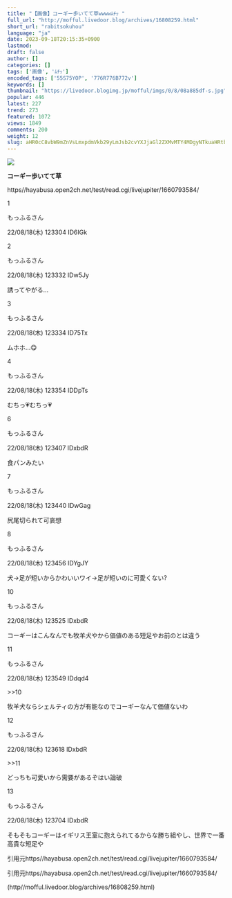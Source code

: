 ```yaml
---
title: "【画像】コーギー歩いてて草wwwwﾑﾁｯ "
full_url: "http://mofful.livedoor.blog/archives/16808259.html"
short_url: "rabitsokuhou"
language: "ja"
date: 2023-09-18T20:15:35+0900
lastmod: 
draft: false
author: []
categories: []
tags: ['画像', 'ﾑﾁｯ']
encoded_tags: ['55S75YOP', '776R776B772v']
keywords: []
thumbnail: "https://livedoor.blogimg.jp/mofful/imgs/0/8/08a885df-s.jpg"
popular: 446
latest: 227
trend: 273
featured: 1072
views: 1849
comments: 200
weight: 12
slug: aHR0cC8vbW9mZnVsLmxpdmVkb29yLmJsb2cvYXJjaGl2ZXMvMTY4MDgyNTkuaHRtbA==
---
```


![](https://livedoor.blogimg.jp/mofful/imgs/0/8/08a885df-s.jpg)

<div><p><b><p>コーギー歩いてて草</p></b> https//hayabusa.open2ch.net/test/read.cgi/livejupiter/1660793584/</p><p class='t_h'>1 <p>もっふるさん</p> <p> 22/08/18(木) 123304 ID6IGk</p></p><p class='t_h'>2 <p>もっふるさん</p> <p> 22/08/18(木) 123332 IDw5Jy</p></p> <p class='t_b'> 誘ってやがる… </p> <p class='t_h'>3 <p>もっふるさん</p> <p> 22/08/18(木) 123334 ID75Tx</p></p> <p class='t_b'> ムホホ…😋</p> <p class='t_h'>4 <p>もっふるさん</p> <p> 22/08/18(木) 123354 IDDpTs</p></p> <p class='t_b'> むちっ💗むちっ💗</p> <p class='t_h'>6 <p>もっふるさん</p> <p> 22/08/18(木) 123407 IDxbdR</p></p> <p class='t_b'> 食パンみたい </p> <p class='t_h'>7 <p>もっふるさん</p> <p> 22/08/18(木) 123440 IDwGag</p></p> <p class='t_b'> 尻尾切られて可哀想 </p> <p class='t_h'>8 <p>もっふるさん</p> <p> 22/08/18(木) 123456 IDYgJY</p></p> <p class='t_b'> 犬→足が短いからかわいいワイ→足が短いのに可愛くない? </p> <p class='t_h'>10 <p>もっふるさん</p> <p> 22/08/18(木) 123525 IDxbdR</p></p> <p class='t_b'> コーギーはこんなんでも牧羊犬やから価値のある短足やお前のとは違う </p> <p class='t_h t_i'>11 <p>もっふるさん</p> <p> 22/08/18(木) 123549 IDdqd4</p></p> <p class='t_b t_i'> <p class='anchor'>>>10</p>牧羊犬ならシェルティの方が有能なのでコーギーなんて価値ないわ </p> <p class='t_h t_i'>12 <p>もっふるさん</p> <p> 22/08/18(木) 123618 IDxbdR</p></p> <p class='t_b t_i'> <p class='anchor'>>>11</p>どっちも可愛いから需要があるぞはい論破 </p> <p class='t_h'>13 <p>もっふるさん</p> <p> 22/08/18(木) 123704 IDxbdR</p></p> <p class='t_b'> そもそもコーギーはイギリス王室に抱えられてるからな勝ち組やし、世界で一番高貴な短足や </p> 引用元https//hayabusa.open2ch.net/test/read.cgi/livejupiter/1660793584/ <p>引用元https//hayabusa.open2ch.net/test/read.cgi/livejupiter/1660793584/</p></div>

(http//mofful.livedoor.blog/archives/16808259.html)
